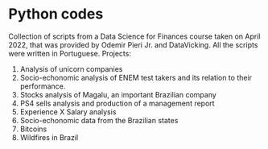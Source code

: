 # Python codes
Collection of scripts from a Data Science for Finances course taken on April 2022, that was provided by Odemir Pieri Jr. and DataVicking. All the scripts were written in Portuguese. Projects:

1. Analysis of unicorn companies 
2. Socio-echonomic analysis of ENEM test takers and its relation to their performance.
3. Stocks analysis of Magalu, an important Brazilian company
4. PS4 sells analysis and production of a management report
5. Experience X Salary analysis
6. Socio-echonomic data from the Brazilian states
7. Bitcoins
8. Wildfires in Brazil

